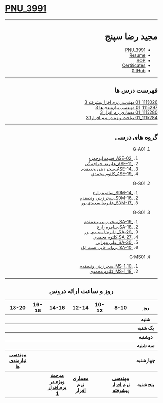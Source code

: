 # [PNU_3991](https://github.com/AliRazavi-edu/PNU_3991#TOC)

<div dir="rtl">
     
---------

# مجید رضا سپنج
- [PNU_3991](https://github.com/MadjidSepanj/PNU_3991)
- [Resume](https://MadjidSepanj.github.io/Resume/) 
- [SOP]()
- [Certificates](https://MadjidSepanj.github.io/Certificates/)
- [GitHub](https://github.com/MadjidSepanj)

------------------
## فهرست درس ها  

[1115026_01	مهندسي نرم افزارپيشرفته	3](https://github.com/saharzeinivand/PNU_3991_AR/tree/main/AdvancedSoftwareEngineering)
<br>
[1115297_01	مهندسی نیازمندی ها	3](https://github.com/saharzeinivand/PNU_3991_AR/tree/main/SoftwareDevelopmentMethodologies)
<br>
[1115280_01	معماري نرم افزار	3](https://github.com/saharzeinivand/PNU_3991_AR/tree/main/SoftwareArchitecture)
<br>
[1115284_01	مباحث ویژه در نرم افزار1	3](https://github.com/saharzeinivand/PNU_3991_AR/tree/main/MscSeminar-1)

--------------
## گروه های درسی

1. G-A01
     
    1. [_ASE-02_فهيمه ابوحمزه](https://github.com/AliRazavi-edu/PNU_3991/tree/master/_MSc/AdvancedSoftwareEngineering/02_%D9%81%D9%87%D9%8A%D9%85%D9%87%20%D8%A7%D8%A8%D9%88%D8%AD%D9%85%D8%B2%D9%87)
    1. [_ASE-11_عليرضا خواجه گي](https://github.com/AliRazavi-edu/PNU_3991/tree/master/_MSc/AdvancedSoftwareEngineering/11_%D8%B9%D9%84%D9%8A%D8%B1%D8%B6%D8%A7%20%D8%AE%D9%88%D8%A7%D8%AC%D9%87%20%DA%AF%D9%8A)
    1. [_ASE-14_سحر زيني وندمقدم](https://github.com/AliRazavi-edu/PNU_3991/tree/master/_MSc/AdvancedSoftwareEngineering/14_%D8%B3%D8%AD%D8%B1%20%D8%B2%D9%8A%D9%86%D9%8A%20%D9%88%D9%86%D8%AF%D9%85%D9%82%D8%AF%D9%85)       
    1. [_ASE-19_كلثوم محمدي](https://github.com/AliRazavi-edu/PNU_3991/tree/master/_MSc/AdvancedSoftwareEngineering/19_%D9%83%D9%84%D8%AB%D9%88%D9%85%20%D9%85%D8%AD%D9%85%D8%AF%D9%8A)
 
 2. G-S01
      1. [_SDM-14_سامره زارع](https://github.com/AliRazavi-edu/PNU_3991/tree/master/_MSc/SoftwareDevelopmentMethodologies/14_%D8%B3%D8%A7%D9%85%D8%B1%D9%87%20%D8%B2%D8%A7%D8%B1%D8%B9)
    1. [_SDM-16_سحر زيني وندمقدم](https://github.com/AliRazavi-edu/PNU_3991/tree/master/_MSc/SoftwareDevelopmentMethodologies/16_%D8%B3%D8%AD%D8%B1%20%D8%B2%D9%8A%D9%86%D9%8A%20%D9%88%D9%86%D8%AF%D9%85%D9%82%D8%AF%D9%85)         
    1. [_SDM-17_عليرضا سعيدي پور](https://github.com/AliRazavi-edu/PNU_3991/tree/master/_MSc/SoftwareDevelopmentMethodologies/17_%D8%B9%D9%84%D9%8A%D8%B1%D8%B6%D8%A7%20%D8%B3%D8%B9%D9%8A%D8%AF%D9%8A%20%D9%BE%D9%88%D8%B1) 
       
3. G-S01
    1. [_SA-19_سحر زيني وندمقدم](https://github.com/AliRazavi-edu/PNU_3991/tree/master/_MSc/SoftwareArchitecture/19_%D8%B3%D8%AD%D8%B1%20%D8%B2%D9%8A%D9%86%D9%8A%20%D9%88%D9%86%D8%AF%D9%85%D9%82%D8%AF%D9%85)    
    1. [_SA-18_سامره زارع](https://github.com/AliRazavi-edu/PNU_3991/tree/master/_MSc/SoftwareArchitecture/18_%D8%B3%D8%A7%D9%85%D8%B1%D9%87%20%D8%B2%D8%A7%D8%B1%D8%B9)    
    1. [_SA-20_عليرضا سعيدي پور](https://github.com/AliRazavi-edu/PNU_3991/tree/master/_MSc/SoftwareArchitecture/20_%D8%B9%D9%84%D9%8A%D8%B1%D8%B6%D8%A7%20%D8%B3%D8%B9%D9%8A%D8%AF%D9%8A%20%D9%BE%D9%88%D8%B1)    
    1. [_SA-27_كلثوم محمدي](https://github.com/AliRazavi-edu/PNU_3991/tree/master/_MSc/SoftwareArchitecture/27_%D9%83%D9%84%D8%AB%D9%88%D9%85%20%D9%85%D8%AD%D9%85%D8%AF%D9%8A) 
    1. [_SA-30_علي مهرايي](https://github.com/AliRazavi-edu/PNU_3991/tree/master/_MSc/SoftwareArchitecture/30_%D8%B9%D9%84%D9%8A%20%D9%85%D9%87%D8%B1%D8%A7%D9%8A%D9%8A) 
     1. [_SA-10_پروانه خاني همت اباد](https://github.com/AliRazavi-edu/PNU_3991/tree/master/_MSc/SoftwareArchitecture/10_%D9%BE%D8%B1%D9%88%D8%A7%D9%86%D9%87%20%D8%AE%D8%A7%D9%86%D9%8A%20%D9%87%D9%85%D8%AA%20%D8%A7%D8%A8%D8%A7%D8%AF)          
    
4. G-MS01
     1. [_MS-1_10_سحر زيني وندمقدم](https://github.com/AliRazavi-edu/PNU_3991/tree/master/_MSc/Seminar/1115029_02/10_%D8%B3%D8%AD%D8%B1%20%D8%B2%D9%8A%D9%86%D9%8A%20%D9%88%D9%86%D8%AF%D9%85%D9%82%D8%AF%D9%85)          
    1. [_MS-1_18_كلثوم محمدي](https://github.com/AliRazavi-edu/PNU_3991/tree/master/_MSc/Seminar/1115029_02/18_%D9%83%D9%84%D8%AB%D9%88%D9%85%20%D9%85%D8%AD%D9%85%D8%AF%D9%8A) 
------------------
<div align="center">
     
## روز و ساعت ارائه دروس

</div>

<div dir="ltr">
     
<table style="width:100%">
  <tr>
    <th >18-20</th>
    <th >16-18</th>
    <th >14-16</th>
    <th >12-14</th>
    <th>10-12</th>
    <th>8-10</th>
    <th>روز</th>
  </tr>
  <tr>
    <th ><a > </a></th>
    <th ><a > </a></th>
    <th ><a > </a></th>
    <th ><a > </a></th>
    <th></th>
    <th ><a ></a></th>
    <th>شنبه</th>
  </tr>
   <tr>
    <th ></th>
    <th ></th>
    <th ></th>
    <th></th>
    <th></th>
    <th ><a ></a></th>
    <th>یک شنبه</th>
  </tr>
   <tr>
     <th ><a> </a> </th>
     <th ><a> </a> </th>
     <th ><a > </a></th>
     <th><a  > </a></th>
    <th ></th> 
    <th><a ></a></th>
  <th>دوشنبه</th>
  </tr>
   <tr>
    <th ></th> 
    <th ></th>
    <th ></th>
    <th></th>
    <th></th>
    <th ><a ></a></th>
    <th>سه شنبه</th>
  </tr>
   <tr>
    <th ><a href="#">مهندسی نیازمندی ها</a></th>
    <th ></th>
    <th ></th>
    <th></th>
    <th></th>
     <th ><a ></a></th>
    <th>چهارشنبه</th>
  </tr>
   <tr>
     <th ></th>
     <th ></th>
     <th ><a href="#">مباحث ویژه در نرم افزار 1</a></th>
     <th ><a href="https://github.com/AliRazavi-edu/PNU_3991/tree/master/_MSc/SoftwareArchitecture#TOC">معماری نرم افزار</a></th>
     <th><a></a></th>
    <th><a href="https://github.com/AliRazavi-edu/PNU_3991/tree/master/_MSc/AdvancedSoftwareEngineering#TOC">مهندسی نرم افزار پیشرفته</a></th>
    <th>پنج شنبه</th>
  </tr>
</table>

</div>
